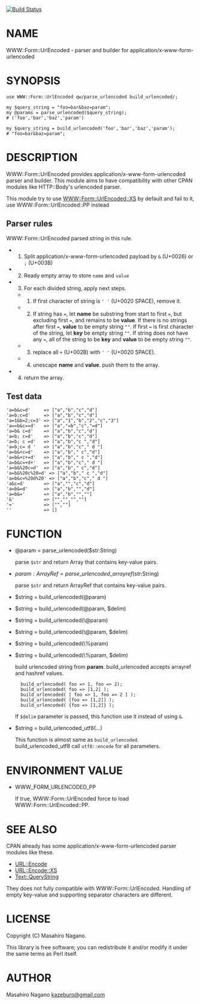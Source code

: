 [![Build Status](https://travis-ci.org/kazeburo/WWW-Form-UrlEncoded.svg?branch=master)](https://travis-ci.org/kazeburo/WWW-Form-UrlEncoded)
# NAME

WWW::Form::UrlEncoded - parser and builder for application/x-www-form-urlencoded

# SYNOPSIS

    use WWW::Form::UrlEncoded qw/parse_urlencoded build_urlencoded/;
    
    my $query_string = "foo=bar&baz=param";
    my @params = parse_urlencoded($query_string);
    # ('foo','bar','baz','param')
    
    my $query_string = build_urlencoded('foo','bar','baz','param');
    # "foo=bar&baz=param";

# DESCRIPTION

WWW::Form::UrlEncoded provides application/x-www-form-urlencoded parser and builder.
This module aims to have compatibility with other CPAN modules like 
HTTP::Body's urlencoded parser.

This module try to use [WWW::Form::UrlEncoded::XS](https://metacpan.org/pod/WWW::Form::UrlEncoded::XS) by default and fail to it, 
use WWW::Form::UrlEncoded::PP instead

## Parser rules

WWW::Form::UrlEncoded parsed string in this rule.

- 1. Split application/x-www-form-urlencoded payload by `&` (U+0026) or `;` (U+003B)
- 2. Ready empty array to store `name` and `value`
- 3. For each divided string, apply next steps.
    - 1. If first character of string is `' '` (U+0020 SPACE), remove it.
    - 2. If string has `=`, let **name** be substring from start to first `=`, but excluding first `=`, and remains to be **value**. If there is no strings after first `=`, **value** to be empty string `""`. If first `=` is first character of the string, let **key** be empty string `""`. If string does not have any `=`, all of the string to be **key** and **value** to be empty string `""`.
    - 3. replace all `+` (U+002B) with `' '` (U+0020 SPACE).
    - 4. unescape **name** and **value**. push them to the array.
- 4. return the array.

## Test data

    'a=b&c=d'     => ["a","b","c","d"]
    'a=b;c=d'     => ["a","b","c","d"]
    'a=1&b=2;c=3' => ["a","1","b","2","c","3"]
    'a==b&c==d'   => ["a","=b","c","=d"]
    'a=b& c=d'    => ["a","b","c","d"]
    'a=b; c=d'    => ["a","b","c","d"]
    'a=b; c =d'   => ["a","b","c ","d"]
    'a=b;c= d '   => ["a","b","c"," d "]
    'a=b&+c=d'    => ["a","b"," c","d"]
    'a=b&+c+=d'   => ["a","b"," c ","d"]
    'a=b&c=+d+'   => ["a","b","c"," d "]
    'a=b&%20c=d'  => ["a","b"," c","d"]
    'a=b&%20c%20=d' => ["a","b"," c ","d"]
    'a=b&c=%20d%20' => ["a","b","c"," d "]
    'a&c=d'       => ["a","","c","d"]
    'a=b&=d'      => ["a","b","","d"]
    'a=b&='       => ["a","b","",""]
    '&'           => ["","","",""]
    '='           => ["",""]
    ''            => []

# FUNCTION

- @param = parse\_urlencoded($str:String)

    parse `$str` and return Array that contains key-value pairs.

- $param:ArrayRef = parse\_urlencoded\_arrayref($str:String)

    parse `$str` and return ArrayRef that contains key-value pairs.

- $string = build\_urlencoded(@param)
- $string = build\_urlencoded(@param, $delim)
- $string = build\_urlencoded(\\@param)
- $string = build\_urlencoded(\\@param, $delim)
- $string = build\_urlencoded(\\%param)
- $string = build\_urlencoded(\\%param, $delim)

    build urlencoded string from **param**. build\_urlencoded accepts arrayref and hashref values.

        build_urlencoded( foo => 1, foo => 2);
        build_urlencoded( foo => [1,2] );
        build_urlencoded( [ foo => 1, foo => 2 ] );
        build_urlencoded( [foo => [1,2]] );
        build_urlencoded( {foo => [1,2]} );

    If `$delim` parameter is passed, this function use it instead of using `&`.

- $string = build\_urlencoded\_utf8(...)

    This function is almost same as `build_urlencoded`. build\_urlencoded\_utf8 call `utf8::encode` for all parameters.

# ENVIRONMENT VALUE

- WWW\_FORM\_URLENCODED\_PP

    If true, WWW::Form::UrlEncoded force to load WWW::Form::UrlEncoded::PP.

# SEE ALSO

CPAN already has some application/x-www-form-urlencoded parser modules like these.

- [URL::Encode](https://metacpan.org/pod/URL::Encode)
- [URL::Encode::XS](https://metacpan.org/pod/URL::Encode::XS)
- [Text::QueryString](https://metacpan.org/pod/Text::QueryString)

They does not fully compatible with WWW::Form::UrlEncoded. Handling of empty key-value
and supporting separator characters are different.

# LICENSE

Copyright (C) Masahiro Nagano.

This library is free software; you can redistribute it and/or modify
it under the same terms as Perl itself.

# AUTHOR

Masahiro Nagano <kazeburo@gmail.com>
